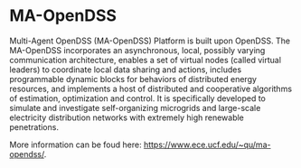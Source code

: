# MA-OpenDSS
Multi-Agent OpenDSS (MA-OpenDSS) Platform is built upon OpenDSS. The MA-OpenDSS incorporates an asynchronous, local, possibly varying communication architecture, enables a set of virtual nodes (called virtual leaders) to coordinate local data sharing and actions, includes programmable dynamic blocks for behaviors of distributed energy resources, and implements a host of distributed and cooperative algorithms of estimation, optimization and control. It is specifically developed to simulate and investigate self-organizing microgrids and large-scale electricity distribution networks with extremely high renewable penetrations.

More information can be foud here: https://www.ece.ucf.edu/~qu/ma-opendss/. 
